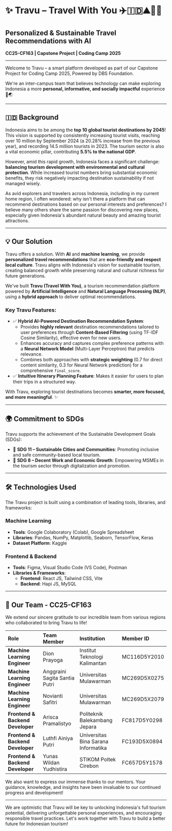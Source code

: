 # ✨ Travu – Travel With You ✈️🇮🇩⛰️🌳🌊

## Personalized & Sustainable Travel Recommendations with AI

**CC25-CF163 | Capstone Project | Coding Camp 2025**

---

Welcome to Travu – a smart platform developed as part of our Capstone Project for Coding Camp 2025, Powered by DBS Foundation.

We're an inter-campus team that believes technology can make exploring Indonesia a more **personal, informative, and socially impactful** experience 🌱🌏

---

## 🇮🇩 Background

Indonesia aims to be among the **top 10 global tourist destinations by 2045**! This vision is supported by consistently increasing tourist visits, reaching over 10 million by September 2024 (a 20.28% increase from the previous year), and recording 14.5 million tourists in 2023. The tourism sector is also a vital economic pillar, contributing **5.5% to the national GDP**.

However, amid this rapid growth, Indonesia faces a significant challenge: **balancing tourism development with environmental and cultural protection**. While increased tourist numbers bring substantial economic benefits, they risk negatively impacting destination sustainability if not managed wisely.

As avid explorers and travelers across Indonesia, including in my current home region, I often wondered: why isn't there a platform that can recommend destinations based on our personal interests and preferences? I believe many others share the same passion for discovering new places, especially given Indonesia's abundant natural beauty and amazing tourist attractions.

---

## 💡 Our Solution

Travu offers a solution. With **AI** and **machine learning**, we provide **personalized travel recommendations** that are **eco-friendly and respect local culture**. Travu aligns with Indonesia's vision for sustainable tourism, creating balanced growth while preserving natural and cultural richness for future generations.

We've built **Travu (Travel With You)**, a tourism recommendation platform powered by **Artificial Intelligence** and **Natural Language Processing (NLP)**, using a **hybrid approach** to deliver optimal recommendations.

### Key Travu Features:
* ✅ **Hybrid AI-Powered Destination Recommendation System**:
    * Provides **highly relevant** destination recommendations tailored to user preferences through **Content-Based Filtering** (using TF-IDF Cosine Similarity), effective even for new users.
    * Enhances accuracy and captures complex preference patterns with a **Neural Network Model** (Multi-Layer Perceptron) that predicts relevance.
    * Combines both approaches with **strategic weighting** (0.7 for direct content similarity, 0.3 for Neural Network prediction) for a comprehensive `final_score`.
* ✅ **Intuitive Itinerary Planning Feature**: Makes it easier for users to plan their trips in a structured way.

With Travu, exploring tourist destinations becomes **smarter, more focused, and more meaningful**. ✨

---

## 🌍 Commitment to SDGs

Travu supports the achievement of the Sustainable Development Goals (SDGs):
* 🔸 **SDG 11 – Sustainable Cities and Communities**: Promoting inclusive and safe community-based local tourism.
* 🔸 **SDG 8 – Decent Work and Economic Growth**: Empowering MSMEs in the tourism sector through digitalization and promotion.

---

## 🛠️ Technologies Used

The Travu project is built using a combination of leading tools, libraries, and frameworks:

### Machine Learning
* **Tools**: Google Colaboratory (Colab), Google Spreadsheet
* **Libraries**: Pandas, NumPy, Matplotlib, Seaborn, TensorFlow, Keras
* **Dataset Platform**: Kaggle

### Frontend & Backend
* **Tools**: Figma, Visual Studio Code (VS Code), Postman
* **Libraries & Frameworks**:
    * **Frontend**: React JS, Tailwind CSS, Vite
    * **Backend**: Hapi JS, MySQL

---

## 👥 Our Team - CC25-CF163

We extend our sincere gratitude to our incredible team from various regions who collaborated to bring Travu to life!

| Role                             | Team Member            | Institution                         | Member ID      |
| :------------------------------- | :--------------------- | :---------------------------------- | :------------- |
| **Machine Learning Engineer** | Dion Prayoga           | Institut Teknologi Kalimantan       | MC116D5Y2010   |
| **Machine Learning Engineer** | Anggraini Sagita Santia Putri | Universitas Mulawarman              | MC269D5X0275   |
| **Machine Learning Engineer** | Novianti Safitri       | Universitas Mulawarman              | MC269D5X2079   |
| **Frontend & Backend Developer** | Arisca Pramalistyo     | Politeknik Balekambang Jepara       | FC817D5Y0298   |
| **Frontend & Backend Developer** | Luthfi Ainiya Putri    | Universitas Bina Sarana Informatika | FC193D5X0894   |
| **Frontend & Backend Developer** | Yunas Wildan Yudhistira | STIKOM Poltek Cirebon               | FC657D5Y1578   |

We also want to express our immense thanks to our mentors. Your guidance, knowledge, and insights have been invaluable to our continued progress and development!

---

We are optimistic that Travu will be key to unlocking Indonesia's full tourism potential, delivering unforgettable personal experiences, and encouraging responsible travel practices. Let's work together with Travu to build a better future for Indonesian tourism!
